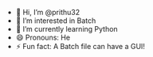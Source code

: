 - 👋 Hi, I’m @prithu32
- 👀 I’m interested in Batch
- 🌱 I’m currently learning Python
- 😄 Pronouns: He
- ⚡ Fun fact: A Batch file can have a GUI!

<!---
prithu32/prithu32 is a ✨ special ✨ repository because its `README.md` (this file) appears on your GitHub profile.
You can click the Preview link to take a look at your changes.
--->
